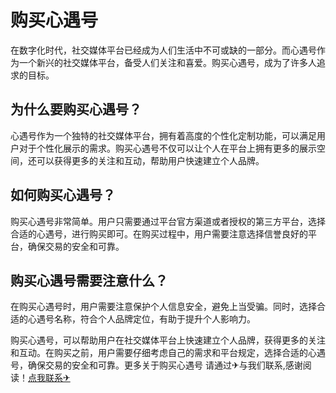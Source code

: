 # 购买心遇号

在数字化时代，社交媒体平台已经成为人们生活中不可或缺的一部分。而心遇号作为一个新兴的社交媒体平台，备受人们关注和喜爱。购买心遇号，成为了许多人追求的目标。

## 为什么要购买心遇号？

心遇号作为一个独特的社交媒体平台，拥有着高度的个性化定制功能，可以满足用户对于个性化展示的需求。购买心遇号不仅可以让个人在平台上拥有更多的展示空间，还可以获得更多的关注和互动，帮助用户快速建立个人品牌。

## 如何购买心遇号？

购买心遇号非常简单。用户只需要通过平台官方渠道或者授权的第三方平台，选择合适的心遇号，进行购买即可。在购买过程中，用户需要注意选择信誉良好的平台，确保交易的安全和可靠。

## 购买心遇号需要注意什么？

在购买心遇号时，用户需要注意保护个人信息安全，避免上当受骗。同时，选择合适的心遇号名称，符合个人品牌定位，有助于提升个人影响力。

购买心遇号，可以帮助用户在社交媒体平台上快速建立个人品牌，获得更多的关注和互动。在购买之前，用户需要仔细考虑自己的需求和平台规定，选择合适的心遇号，确保交易的安全和可靠。更多关于购买心遇号 请通过✈与我们联系,感谢阅读！[点我联系✈](https://ai.k02.cc)